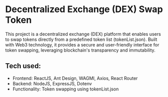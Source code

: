 # Decentralized Exchange (DEX) Swap Token 

<p>
This project is a decentralized exchange (DEX) platform that enables users to swap tokens directly from a predefined token list (tokenList.json). Built with Web3 technology, it provides a secure and user-friendly interface for token swapping, leveraging blockchain's transparency and immutability.
</p>

## Tech used:
- Frontend: ReactJS, Ant Design, WAGMI, Axios, React Router
- Backend: NodeJS, ExpressJS, Dotenv
- Functionality: Token swapping using tokenList.json
